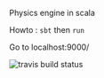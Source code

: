 Physics engine in scala

Howto : `sbt` then `run`

Go to localhost:9000/

![travis build status](https://api.travis-ci.org/chrisghost/scala-physics.png "Build status on travis-ci")
